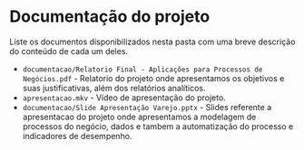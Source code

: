# Documentação do projeto

Liste os documentos disponibilizados nesta pasta com uma breve descrição do conteúdo de cada um deles.

* `documentacao/Relatorio Final - Aplicações para Processos de Negócios.pdf` - Relatorio do projeto onde apresentamos os objetivos e suas justificativas, além dos relatórios analíticos.
* `apresentacao.mkv` - Vídeo de apresentação do projeto.
* `documentacao/Slide Apresentação Varejo.pptx` - Slides referente a apresentacao do projeto onde apresentamos a modelagem de processos do negócio, dados e tambem a automatização do processo e indicadores de desempenho.


